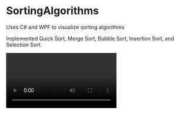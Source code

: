 # SortingAlgorithms
Uses C# and WPF to visualize sorting algorithms

Implemented Quick Sort, Merge Sort, Bubble Sort, Insertion Sort, and Selection Sort.


![](video.mov)
